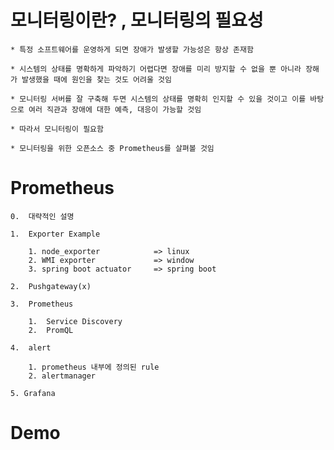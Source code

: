 # 모니터링이란? , 모니터링의 필요성

    * 특정 소프트웨어를 운영하게 되면 장애가 발생할 가능성은 항상 존재함

    * 시스템의 상태를 명확하게 파악하기 어렵다면 장애를 미리 방지할 수 없을 뿐 아니라 장해가 발생했을 때에 원인을 찾는 것도 어려울 것임

    * 모니터링 서버를 잘 구축해 두면 시스템의 상태를 명확히 인지할 수 있을 것이고 이를 바탕으로 여러 직관과 장애에 대한 예측, 대응이 가능할 것임

    * 따라서 모니터링이 필요함

    * 모니터링을 위한 오픈소스 중 Prometheus를 살펴볼 것임

# Prometheus

    0.  대략적인 설명

    1.  Exporter Example

        1. node_exporter            => linux
        2. WMI exporter             => window
        3. spring boot actuator     => spring boot

    2.  Pushgateway(x)

    3.  Prometheus
        
        1.  Service Discovery  
        2.  PromQL

    4.  alert
    
        1. prometheus 내부에 정의된 rule
        2. alertmanager
    
    5. Grafana



# Demo 